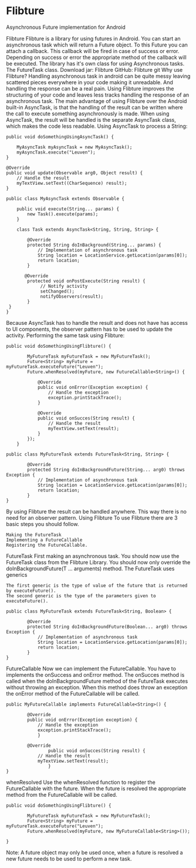 Flibture
========

Asynchronous Future implementation for Android

 Flibture
Flibture is a library for using futures in Android. You can start an asynchronous task which will return a Future object. To this Future you can attach a callback. This callback will be fired in case of success or error. Depending on success or error the appropriate method of the callback will be executed. The library has it's own class for using Asynchronous tasks. The FutureTask class. Download jar: Flibture GitHub: Flibture git
Why use Flibture?
Handling asynchronous task in android can be quite messy leaving scattered pieces everywhere in your code making it unreadable. And handling the response can be a real pain. Using Flibture improves the structuring of your code and leaves less tracks handling the response of an asynchronous task. The main advantage of using Flibture over the Android built-in AsyncTask, is that the handling of the result can be written where the call to execute something asynchronously is made. When using AsyncTask, the result will be handled is the separate AsyncTask class, which makes the code less readable. Using AsyncTask to process a String:

	public void doSomethingUsingAsyncTask() {
 
 		MyAsyncTask myAsyncTask = new MyAsyncTask();
		myAsyncTask.execute("Leuven");
	}
 
	@Override
	public void update(Observable arg0, Object result) {
    	// Handle the result
    	myTextView.setText((CharSequence) result);
	}
 
	public class MyAsyncTask extends Observable {
 
    	public void execute(String... params) {
        	new Task().execute(params);
    	}
 
    	class Task extends AsyncTask<String, String, String> {
 
        	@Override
        	protected String doInBackground(String... params) {
            	// Implementation of asynchronous task
            	String location = LocationService.getLocation(params[0]);
            	return location;
        	}
 
     	   @Override
        	protected void onPostExecute(String result) {
        	     // Notify activity
        	     setChanged();
        	     notifyObservers(result);
        	}
   	 }
	}
Because AsyncTask has to handle the result and does not have has access to UI components, the observer pattern has to be used to update the activity. Performing the same task using Flibture:

	
	public void doSomethingUsingFlibture() {
 
    		MyFutureTask myFutureTask = new MyFutureTask();
    		Future<String> myFuture = myFutureTask.executeFuture("Leuven");
    		Future.whenResolved(myFuture, new FutureCallable<String>() {
 
        		@Override
        		public void onError(Exception exception) {
        		    // Handle the exception
        		    exception.printStackTrace();
        		}
 	
        		@Override
        		public void onSucces(String result) {
        		    // Handle the result
        		    myTextView.setText(result);
        		}
    		});
    	}
 
	public class MyFutureTask extends FutureTask<String, String> {
 
    		@Override
    		protected String doInBackgroundFuture(String... arg0) throws Exception {
        		// Implementation of asynchronous task
        		String location = LocationService.getLocation(params[0]);
        		return location;
    		}
	}
By using Flibture the result can be handled anywhere. This way there is no need for an observer pattern.
Using Flibture
To use Flibture there are 3 basic steps you should follow.

    Making the FutureTask
    Implementing a FutureCallable
    Registering the FutureCallable.

FutureTask
First making an asynchronous task. You should now use the FutureTask class from the Flibture Library. You should now only override the doInBackgroundFuture(T ... arguments) method. The FutureTask uses generics

    The first generic is the type of value of the future that is returned by executeFuture().
    The second generic is the type of the parameters given to executeFuture().
	
	public class MyFutureTask extends FutureTask<String, Boolean> {
 
    		@Override
    		protected String doInBackgroundFuture(Boolean... arg0) throws Exception {
        		// Implementation of asynchronous task
        		String location = LocationService.getLocation(params[0]);
        		return location;
    		}
	}
	
FutureCallable
Now we can implement the FutureCallable. You have to implements the onSuccess and onError method. The onSucces method is called when the doInBackgroundFuture method of the FutureTask executes without throwing an exception. When this method does throw an exception the onError method of the FutureCallable will be called.

	
	public MyFutureCallable implements FutureCallable<String>() {
 
		    @Override
		    public void onError(Exception exception) {
        		// Handle the exception
        		exception.printStackTrace();
    		    }
 
 		    @Override
    	            public void onSucces(String result) {
        		// Handle the result
        		myTextView.setText(result);
    	            }
	}
	
whenResolved
Use the whenResolved function to register the FutureCallable with the future. When the future is resolved the appropriate method from the FutureCallable will be called.
	
	public void doSomethingUsingFlibture() {
 
    		MyFutureTask myFutureTask = new MyFutureTask();
    		Future<String> myFuture = myFutureTask.executeFuture("Leuven");
    		Future.whenResolved(myFuture, new MyFutureCallable<String>());
 
	}
	
Note: A future object may only be used once, when a future is resolved a new future needs to be used to perform a new task.
